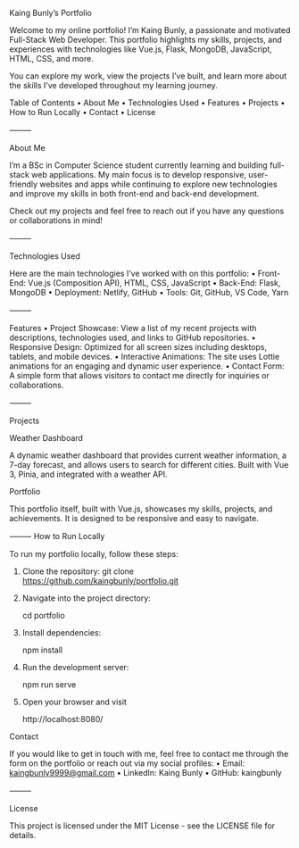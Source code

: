 Kaing Bunly’s Portfolio

Welcome to my online portfolio! I’m Kaing Bunly, a passionate and motivated Full-Stack Web Developer. This portfolio highlights my skills, projects, and experiences with technologies like Vue.js, Flask, MongoDB, JavaScript, HTML, CSS, and more.

You can explore my work, view the projects I’ve built, and learn more about the skills I’ve developed throughout my learning journey.

Table of Contents
	•	About Me
	•	Technologies Used
	•	Features
	•	Projects
	•	How to Run Locally
	•	Contact
	•	License

⸻

About Me

I’m a BSc in Computer Science student currently learning and building full-stack web applications. My main focus is to develop responsive, user-friendly websites and apps while continuing to explore new technologies and improve my skills in both front-end and back-end development.

Check out my projects and feel free to reach out if you have any questions or collaborations in mind!

⸻

Technologies Used

Here are the main technologies I’ve worked with on this portfolio:
	•	Front-End: Vue.js (Composition API), HTML, CSS, JavaScript
	•	Back-End: Flask, MongoDB
	•	Deployment: Netlify, GitHub
	•	Tools: Git, GitHub, VS Code, Yarn

⸻

Features
	•	Project Showcase: View a list of my recent projects with descriptions, technologies used, and links to GitHub repositories.
	•	Responsive Design: Optimized for all screen sizes including desktops, tablets, and mobile devices.
	•	Interactive Animations: The site uses Lottie animations for an engaging and dynamic user experience.
	•	Contact Form: A simple form that allows visitors to contact me directly for inquiries or collaborations.

⸻

Projects

Weather Dashboard

A dynamic weather dashboard that provides current weather information, a 7-day forecast, and allows users to search for different cities. Built with Vue 3, Pinia, and integrated with a weather API.

Portfolio

This portfolio itself, built with Vue.js, showcases my skills, projects, and achievements. It is designed to be responsive and easy to navigate.

⸻
How to Run Locally


To run my portfolio locally, follow these steps:

1. Clone the repository:
   git clone      https://github.com/kaingbunly/portfolio.git


2. Navigate into the project directory:

    cd portfolio
    
3. Install dependencies:

     npm install

4. Run the development server:
   
     npm run serve
   
5. Open your browser and visit
   
     http://localhost:8080/     



  Contact

If you would like to get in touch with me, feel free to contact me through the form on the portfolio or reach out via my social profiles:
	•	Email: kaingbunly9999@gmail.com
	•	LinkedIn: Kaing Bunly
	•	GitHub: kaingbunly

⸻

License

This project is licensed under the MIT License - see the LICENSE file for details.
 
